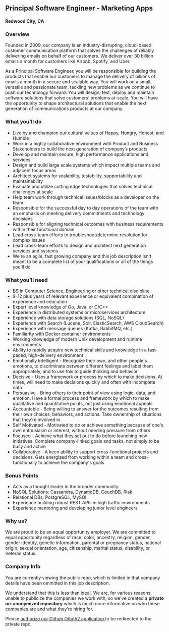 ## Principal Software Engineer - Marketing Apps
#### Redwood City, CA

### Overview
Founded in 2009, our company is an industry-disrupting, cloud-based customer communication platform that solves the challenges of reliably delivering emails on behalf of our customers.  We deliver over 30 billion emails a month for customers like Airbnb, Spotify, and Uber.

As a Principal Software Engineer, you will be responsible for building the products that enable our customers to manage the delivery of billions of emails a month in a secure and scalable way.  You will work on a small, versatile and passionate team, tackling new problems as we continue to push our technology forward. You will design, test, deploy and maintain software solutions that solve customers’ problems at-scale. You will have the opportunity to shape architectural solutions that enable the next generation of communications products at our company.

### What you’ll do
+	Live by and champion our cultural values of Happy, Hungry, Honest, and Humble
+	Work in a highly collaborative environment with Product and Business Stakeholders to build the next generation of company’s products
+	Develop and maintain secure, high performance applications and services
+	Design and build large scale systems which impact multiple teams and adjacent focus areas
+	Architect systems for scalability, testability, supportability and maintainability
+	Evaluate and utilize cutting edge technologies that solves technical challenges at scale
+	Help team work through technical issues/blocks as a developer on the team
+	Responsible for the successful day to day operations of the team with an emphasis on meeting delivery commitments and technology decisions
+	Responsible for aligning technical outcomes with business requirements within their functional domain
+	Lead cross-team efforts to troubleshoot/determine resolution for complex issues
+	Lead cross-team efforts to design and architect next generation services and systems
+	We're an agile, fast growing company and this job description isn't meant to be a complete list of your qualifications or all of the things you'll do

### What you’ll need
+	BS in Computer Science, Engineering or other technical discipline
+	9-12 plus years of relevant experience or equivalent combination of experience and education
+	Expert level knowledge of Go, Java, or C/C++
+	Experience in distributed systems or microservices architecture
+	Experience with data storage solutions (SQL, NoSQL)
+	Experience with Search (Lucene, Solr, ElasticSearch, AWS CloudSearch)
+	Experience with message queues (Kafka, RabbitMQ, etc.)
+	Familiarity with Docker container environments
+	Working knowledge of modern Unix development and runtime environments
+	Ability to rapidly acquire new technical skills and knowledge in a fast-paced, high-delivery environment
+	Emotionally Intelligent - Recognize their own, and other people's emotions, to discriminate between different feelings and label them appropriately, and to use this to guide thinking and behavior
+	Decisive - Uses a framework or process by which to make decisions. At times, will need to make decisions quickly and often with incomplete data
+	Persuasive - Bring others to their point of view using logic, data, and emotion. Have a formal process and framework by which to make qualitative and quantitative points, not just using emotional appeals
+	Accountable - Being willing to answer for the outcomes resulting from their own choices, behaviors, and actions. Take ownership of situations that they're involved in
+	Self Motivated - Motivated to do or achieve something because of one's own enthusiasm or interest, without needing pressure from others
+	Focused - Achieve what they set out to do before launching new initiatives. Complete company-linked goals and tasks, not simply to be busy and active
+	Collaborative - A keen ability to support cross-functional projects and decisions. Gets energized from working within a team and cross-functionally to achieve the company's goals

### Bonus Points
+	Acts as a thought leader in the broader community
+	NoSQL Solutions: Cassandra, DynamoDB, CouchDB, Riak
+	Relational DBs: PostgreSQL, MySQl
+	Experience building robust REST APIs in high traffic environments
+	Experience mentoring and developing junior level engineers

### Why us?
We are proud to be an equal opportunity employer. We are committed to equal opportunity regardless of race, color, ancestry, religion, gender, gender identity, genetic information, parental or pregnancy status, national origin, sexual orientation, age, citizenship, marital status, disability, or Veteran status.

### Company Info
You are currently viewing the public repo, which is limited in that company details have been ommitted in this job description.  
    
We understand that this is less than ideal.  We are, for various reasons, unable to publicize the companies we work with, so we've
created a **private un-anonymized repository** which is much more informative on who these companies are and what they're hiring for.  
    
Please [authorize our Github OAuth2 application ](http://localhost:3000/users/auth/github?job_id=u2vuzgdyawq-principal-software-engineer-marketing-apps) to be redirected to the private repo.
